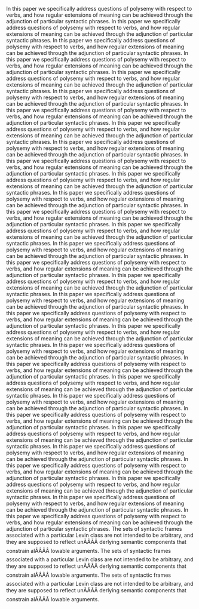 In this paper we specifically address questions of polysemy with respect to verbs, and how regular extensions of meaning can be achieved through the adjunction of particular syntactic phrases.
In this paper we specifically address questions of polysemy with respect to verbs, and how regular extensions of meaning can be achieved through the adjunction of particular syntactic phrases.
In this paper we specifically address questions of polysemy with respect to verbs, and how regular extensions of meaning can be achieved through the adjunction of particular syntactic phrases.
In this paper we specifically address questions of polysemy with respect to verbs, and how regular extensions of meaning can be achieved through the adjunction of particular syntactic phrases.
In this paper we specifically address questions of polysemy with respect to verbs, and how regular extensions of meaning can be achieved through the adjunction of particular syntactic phrases.
In this paper we specifically address questions of polysemy with respect to verbs, and how regular extensions of meaning can be achieved through the adjunction of particular syntactic phrases.
In this paper we specifically address questions of polysemy with respect to verbs, and how regular extensions of meaning can be achieved through the adjunction of particular syntactic phrases.
In this paper we specifically address questions of polysemy with respect to verbs, and how regular extensions of meaning can be achieved through the adjunction of particular syntactic phrases.
In this paper we specifically address questions of polysemy with respect to verbs, and how regular extensions of meaning can be achieved through the adjunction of particular syntactic phrases.
In this paper we specifically address questions of polysemy with respect to verbs, and how regular extensions of meaning can be achieved through the adjunction of particular syntactic phrases.
In this paper we specifically address questions of polysemy with respect to verbs, and how regular extensions of meaning can be achieved through the adjunction of particular syntactic phrases.
In this paper we specifically address questions of polysemy with respect to verbs, and how regular extensions of meaning can be achieved through the adjunction of particular syntactic phrases.
In this paper we specifically address questions of polysemy with respect to verbs, and how regular extensions of meaning can be achieved through the adjunction of particular syntactic phrases.
In this paper we specifically address questions of polysemy with respect to verbs, and how regular extensions of meaning can be achieved through the adjunction of particular syntactic phrases.
In this paper we specifically address questions of polysemy with respect to verbs, and how regular extensions of meaning can be achieved through the adjunction of particular syntactic phrases.
In this paper we specifically address questions of polysemy with respect to verbs, and how regular extensions of meaning can be achieved through the adjunction of particular syntactic phrases.
In this paper we specifically address questions of polysemy with respect to verbs, and how regular extensions of meaning can be achieved through the adjunction of particular syntactic phrases.
In this paper we specifically address questions of polysemy with respect to verbs, and how regular extensions of meaning can be achieved through the adjunction of particular syntactic phrases.
In this paper we specifically address questions of polysemy with respect to verbs, and how regular extensions of meaning can be achieved through the adjunction of particular syntactic phrases.
In this paper we specifically address questions of polysemy with respect to verbs, and how regular extensions of meaning can be achieved through the adjunction of particular syntactic phrases.
In this paper we specifically address questions of polysemy with respect to verbs, and how regular extensions of meaning can be achieved through the adjunction of particular syntactic phrases.
In this paper we specifically address questions of polysemy with respect to verbs, and how regular extensions of meaning can be achieved through the adjunction of particular syntactic phrases.
In this paper we specifically address questions of polysemy with respect to verbs, and how regular extensions of meaning can be achieved through the adjunction of particular syntactic phrases.
In this paper we specifically address questions of polysemy with respect to verbs, and how regular extensions of meaning can be achieved through the adjunction of particular syntactic phrases.
In this paper we specifically address questions of polysemy with respect to verbs, and how regular extensions of meaning can be achieved through the adjunction of particular syntactic phrases.
In this paper we specifically address questions of polysemy with respect to verbs, and how regular extensions of meaning can be achieved through the adjunction of particular syntactic phrases.
In this paper we specifically address questions of polysemy with respect to verbs, and how regular extensions of meaning can be achieved through the adjunction of particular syntactic phrases.
In this paper we specifically address questions of polysemy with respect to verbs, and how regular extensions of meaning can be achieved through the adjunction of particular syntactic phrases.
In this paper we specifically address questions of polysemy with respect to verbs, and how regular extensions of meaning can be achieved through the adjunction of particular syntactic phrases.
In this paper we specifically address questions of polysemy with respect to verbs, and how regular extensions of meaning can be achieved through the adjunction of particular syntactic phrases.
In this paper we specifically address questions of polysemy with respect to verbs, and how regular extensions of meaning can be achieved through the adjunction of particular syntactic phrases.
The sets of syntactic frames associated with a particular Levin class are not intended to be arbitrary, and they are supposed to reflect unÃÂÃÂ­ derlying semantic components that constrain alÃÂÃÂ­ lowable arguments.
The sets of syntactic frames associated with a particular Levin class are not intended to be arbitrary, and they are supposed to reflect unÃÂÃÂ­ derlying semantic components that constrain alÃÂÃÂ­ lowable arguments.
The sets of syntactic frames associated with a particular Levin class are not intended to be arbitrary, and they are supposed to reflect unÃÂÃÂ­ derlying semantic components that constrain alÃÂÃÂ­ lowable arguments.